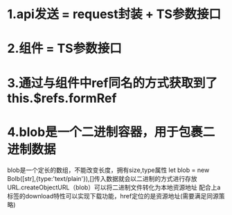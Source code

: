 # 1.api发送 = request封装 + TS参数接口

# 2.组件 = TS参数接口

# 3.通过与组件中ref同名的方式获取到了this.$refs.formRef

# 4.blob是一个二进制容器，用于包裹二进制数据
blob是一个定长的数组，不能改变长度，拥有size,type属性
let blob = new Bolb([str],{type:'text/plain'}),[]传入数据就会以二进制的方式进行存放
    URL.createObjectURL（blob）可以将二进制文件转化为本地资源地址
    配合上a标签的download特性可以实现下载功能，href定位的是资源地址(需要满足同源策略)
